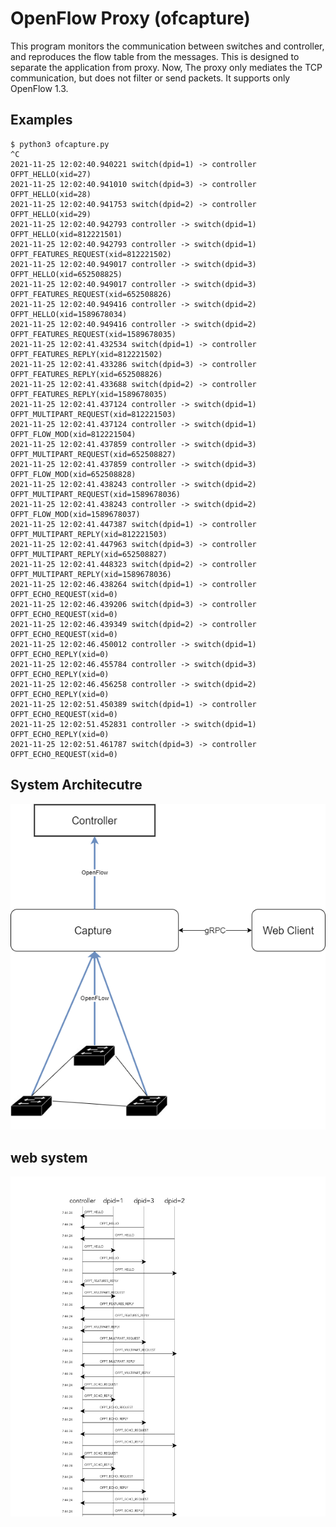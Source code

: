 # OpenFlow Proxy (ofcapture)

This program monitors the communication between switches and controller, 
and reproduces the flow table from the messages.
This is designed to separate the application from proxy.
Now, The proxy only mediates the TCP communication, but does not filter or send packets.
It supports only OpenFlow 1.3.

## Examples
```
$ python3 ofcapture.py 
^C
2021-11-25 12:02:40.940221 switch(dpid=1) -> controller OFPT_HELLO(xid=27) 
2021-11-25 12:02:40.941010 switch(dpid=3) -> controller OFPT_HELLO(xid=28) 
2021-11-25 12:02:40.941753 switch(dpid=2) -> controller OFPT_HELLO(xid=29) 
2021-11-25 12:02:40.942793 controller -> switch(dpid=1) OFPT_HELLO(xid=812221501) 
2021-11-25 12:02:40.942793 controller -> switch(dpid=1) OFPT_FEATURES_REQUEST(xid=812221502) 
2021-11-25 12:02:40.949017 controller -> switch(dpid=3) OFPT_HELLO(xid=652508825) 
2021-11-25 12:02:40.949017 controller -> switch(dpid=3) OFPT_FEATURES_REQUEST(xid=652508826) 
2021-11-25 12:02:40.949416 controller -> switch(dpid=2) OFPT_HELLO(xid=1589678034) 
2021-11-25 12:02:40.949416 controller -> switch(dpid=2) OFPT_FEATURES_REQUEST(xid=1589678035) 
2021-11-25 12:02:41.432534 switch(dpid=1) -> controller OFPT_FEATURES_REPLY(xid=812221502) 
2021-11-25 12:02:41.433286 switch(dpid=3) -> controller OFPT_FEATURES_REPLY(xid=652508826) 
2021-11-25 12:02:41.433688 switch(dpid=2) -> controller OFPT_FEATURES_REPLY(xid=1589678035) 
2021-11-25 12:02:41.437124 controller -> switch(dpid=1) OFPT_MULTIPART_REQUEST(xid=812221503) 
2021-11-25 12:02:41.437124 controller -> switch(dpid=1) OFPT_FLOW_MOD(xid=812221504) 
2021-11-25 12:02:41.437859 controller -> switch(dpid=3) OFPT_MULTIPART_REQUEST(xid=652508827) 
2021-11-25 12:02:41.437859 controller -> switch(dpid=3) OFPT_FLOW_MOD(xid=652508828) 
2021-11-25 12:02:41.438243 controller -> switch(dpid=2) OFPT_MULTIPART_REQUEST(xid=1589678036) 
2021-11-25 12:02:41.438243 controller -> switch(dpid=2) OFPT_FLOW_MOD(xid=1589678037) 
2021-11-25 12:02:41.447387 switch(dpid=1) -> controller OFPT_MULTIPART_REPLY(xid=812221503) 
2021-11-25 12:02:41.447963 switch(dpid=3) -> controller OFPT_MULTIPART_REPLY(xid=652508827) 
2021-11-25 12:02:41.448323 switch(dpid=2) -> controller OFPT_MULTIPART_REPLY(xid=1589678036) 
2021-11-25 12:02:46.438264 switch(dpid=1) -> controller OFPT_ECHO_REQUEST(xid=0) 
2021-11-25 12:02:46.439206 switch(dpid=3) -> controller OFPT_ECHO_REQUEST(xid=0) 
2021-11-25 12:02:46.439349 switch(dpid=2) -> controller OFPT_ECHO_REQUEST(xid=0) 
2021-11-25 12:02:46.450012 controller -> switch(dpid=1) OFPT_ECHO_REPLY(xid=0) 
2021-11-25 12:02:46.455784 controller -> switch(dpid=3) OFPT_ECHO_REPLY(xid=0) 
2021-11-25 12:02:46.456258 controller -> switch(dpid=2) OFPT_ECHO_REPLY(xid=0) 
2021-11-25 12:02:51.450389 switch(dpid=1) -> controller OFPT_ECHO_REQUEST(xid=0) 
2021-11-25 12:02:51.452831 controller -> switch(dpid=1) OFPT_ECHO_REPLY(xid=0) 
2021-11-25 12:02:51.461787 switch(dpid=3) -> controller OFPT_ECHO_REQUEST(xid=0)
```

## System Architecutre

![system architecture](./doc/images/system_architecture.drawio.png)


## web system

![OpenFlow Messages](./doc/images/visualization1.png)